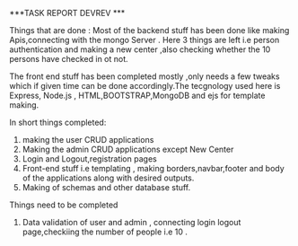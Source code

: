 ***TASK REPORT DEVREV ***



Things that are done :
Most of the backend stuff has been done like making Apis,connecting with the mongo Server . Here 3 things are left i.e person authentication and making a new center
,also checking whether the 10 persons have checked in ot not.

The front end stuff has been completed mostly ,only needs a few tweaks which if given time can be done accordingly.The tecgnology used here is Express, Node.js 
, HTML,BOOTSTRAP,MongoDB and ejs for template making.

In short things completed:
1) making the user CRUD applications
2) Making the admin CRUD applications except New Center
3) Login and Logout,registration pages
4) Front-end stuff i.e templating , making borders,navbar,footer and body of the applications along with desired outputs.
5) Making of schemas and other database stuff.

Things need to be completed
1) Data validation of user and admin , connecting login logout page,checkiing the number of people i.e 10 .
